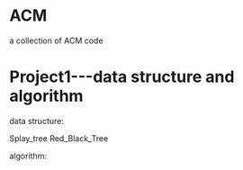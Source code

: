 # ACM
a collection of ACM code
# Project1---data structure and algorithm
data structure:

Splay_tree
Red_Black_Tree

algorithm:
